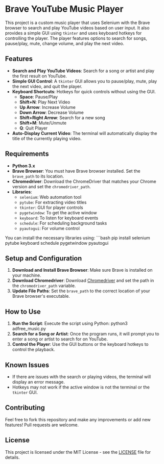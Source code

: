 # Brave YouTube Music Player

This project is a custom music player that uses Selenium with the Brave browser to search and play YouTube videos based on user input. It also provides a simple GUI using `tkinter` and uses keyboard hotkeys for controlling the player. The player features options to search for songs, pause/play, mute, change volume, and play the next video.

## Features

- **Search and Play YouTube Videos**: Search for a song or artist and play the first result on YouTube.
- **Simple GUI Control**: A `tkinter` GUI allows you to pause/play, mute, play the next video, and quit the player.
- **Keyboard Shortcuts**: Hotkeys for quick controls without using the GUI.
    - **Space**: Pause/Play
    - **Shift+N**: Play Next Video
    - **Up Arrow**: Increase Volume
    - **Down Arrow**: Decrease Volume
    - **Shift+Right Arrow**: Search for a new song
    - **Shift+M**: Mute/Unmute
    - **Q**: Quit Player
- **Auto-Display Current Video**: The terminal will automatically display the title of the currently playing video.

## Requirements

- **Python 3.x**
- **Brave Browser**: You must have Brave browser installed. Set the `brave_path` to its location.
- **Chromedriver**: Download the ChromeDriver that matches your Chrome version and set the `chromedriver_path`.
- **Libraries**:
    - `selenium`: Web automation tool
    - `pytube`: For extracting video titles
    - `tkinter`: GUI for player controls
    - `pygetwindow`: To get the active window
    - `keyboard`: To listen for keyboard events
    - `schedule`: For scheduling background tasks
    - `pyautogui`: For volume control

You can install the necessary libraries using:
	```bash
	pip install selenium pytube keyboard schedule pygetwindow pyautogui


## Setup and Configuration

1. **Download and Install Brave Browser**: Make sure Brave is installed on your machine.
2. **Download Chromedriver**: Download [Chromedriver](https://chromedriver.chromium.org/downloads) and set the path in the `chromedriver_path` variable.
3. **Update File Paths**: Set the `brave_path` to the correct location of your Brave browser's executable.

## How to Use

1. **Run the Script**: Execute the script using Python:
python3 adfree_music.py
2. **Search for a Song or Artist**: Once the program runs, it will prompt you to enter a song or artist to search for on YouTube.
3. **Control the Player**: Use the GUI buttons or the keyboard hotkeys to control the playback.

## Known Issues

- If there are issues with the search or playing videos, the terminal will display an error message.
- Hotkeys may not work if the active window is not the terminal or the `tkinter` GUI.

## Contributing

Feel free to fork this repository and make any improvements or add new features! Pull requests are welcome.

## License

This project is licensed under the MIT License - see the [LICENSE](LICENSE) file for details.
